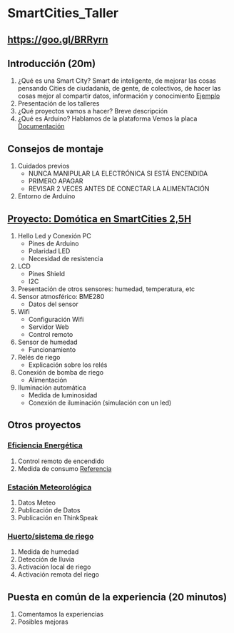 # SmartCities_Taller

## https://goo.gl/BRRyrn


## Introducción (20m)
1. ¿Qué es una Smart City?
Smart de inteligente, de mejorar  las cosas pensando
Cities de ciudadanía, de gente, de colectivos, de hacer las cosas mejor al compartir datos, información y conocimiento
[Ejemplo](https://programarfacil.com/podcast/medir-consumo-electrico-arduino)
1. Presentación de los talleres
1. ¿Qué proyectos vamos a hacer?
Breve descripción
1. ¿Qué es Arduino?
Hablamos de la plataforma
Vemos la placa [Documentación](http://www.arduino.org/learning/getting-started/getting-started-with-arduino-uno-wifi)



## Consejos de montaje
1. Cuidados previos
    * NUNCA MANIPULAR LA ELECTRÓNICA SI ESTÁ ENCENDIDA
    * PRIMERO APAGAR
    * REVISAR 2 VECES ANTES DE CONECTAR LA ALIMENTACIÓN
1. Entorno de Arduino

## [Proyecto: Domótica en  SmartCities 2,5H](https://github.com/javacasm/SmartCities_Domotica)

1. Hello Led y Conexión PC
    * Pines de Arduino
    * Polaridad LED
    * Necesidad de resistencia
1. LCD
    * Pines Shield
    * I2C
1. Presentación de otros sensores: humedad, temperatura, etc
1. Sensor atmosférico: BME280
    * Datos del sensor
1. Wifi
    * Configuración Wifi
    * Servidor Web
    * Control remoto
1. Sensor de humedad
    * Funcionamiento
1. Relés de riego
    * Explicación sobre los relés
1. Conexión de bomba de riego
    * Alimentación
1. Iluminación automática
    * Medida de luminosidad
    * Conexión de iluminación (simulación con un led)


## Otros proyectos

### [Eficiencia Energética](https://github.com/javacasm/SmartCities_Eficiencia)
1. Control remoto de encendido
1. Medida de consumo [Referencia](https://www.luisllamas.es/arduino-intensidad-consumo-electrico-acs712/)


### [Estación Meteorológica](https://github.com/javacasm/SmartCities_Meteo)
1. Datos Meteo
1. Publicación de Datos
1. Publicación en ThinkSpeak

### [Huerto/sistema de riego](https://github.com/javacasm/SmartCities_Huerto)
1. Medida de humedad
1. Detección de lluvia
1. Activación local de riego
1. Activación remota del riego

## Puesta en común de la experiencia (20 minutos)

1. Comentamos la experiencias
1. Posibles mejoras

